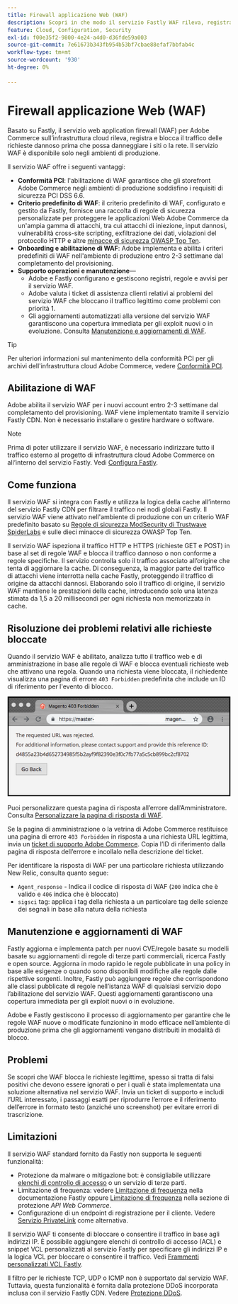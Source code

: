 ```yaml
---
title: Firewall applicazione Web (WAF)
description: Scopri in che modo il servizio Fastly WAF rileva, registra e blocca il traffico di richieste dannoso prima che possa danneggiare la rete o i siti Adobe Commerce.
feature: Cloud, Configuration, Security
exl-id: f00e35f2-9800-4e24-a4d0-d36fde59a003
source-git-commit: 7e61673b343fb954b53bf7cbae88efaf7bbfab4c
workflow-type: tm+mt
source-wordcount: '930'
ht-degree: 0%

---
```


# Firewall applicazione Web (WAF)

Basato su Fastly, il servizio web application firewall (WAF) per Adobe Commerce sull’infrastruttura cloud rileva, registra e blocca il traffico delle richieste dannoso prima che possa danneggiare i siti o la rete. Il servizio WAF è disponibile solo negli ambienti di produzione.

Il servizio WAF offre i seguenti vantaggi:

- **Conformità PCI**: l&#39;abilitazione di WAF garantisce che gli storefront Adobe Commerce negli ambienti di produzione soddisfino i requisiti di sicurezza PCI DSS 6.6.
- **Criterio predefinito di WAF**: il criterio predefinito di WAF, configurato e gestito da Fastly, fornisce una raccolta di regole di sicurezza personalizzate per proteggere le applicazioni Web Adobe Commerce da un&#39;ampia gamma di attacchi, tra cui attacchi di iniezione, input dannosi, vulnerabilità cross-site scripting, exfiltrazione dei dati, violazioni del protocollo HTTP e altre [minacce di sicurezza OWASP Top Ten](https://owasp.org/www-project-top-ten/).
- **Onboarding e abilitazione di WAF**: Adobe implementa e abilita i criteri predefiniti di WAF nell&#39;ambiente di produzione entro 2-3 settimane dal completamento del provisioning.
- **Supporto operazioni e manutenzione**—
   - Adobe e Fastly configurano e gestiscono registri, regole e avvisi per il servizio WAF.
   - Adobe valuta i ticket di assistenza clienti relativi ai problemi del servizio WAF che bloccano il traffico legittimo come problemi con priorità 1.
   - Gli aggiornamenti automatizzati alla versione del servizio WAF garantiscono una copertura immediata per gli exploit nuovi o in evoluzione. Consulta [Manutenzione e aggiornamenti di WAF](#waf-maintenance-and-updates).

>[!TIP]
>
>Per ulteriori informazioni sul mantenimento della conformità PCI per gli archivi dell&#39;infrastruttura cloud Adobe Commerce, vedere [Conformità PCI](https://business.adobe.com/products/magento/pci-compliance.html).

## Abilitazione di WAF

Adobe abilita il servizio WAF per i nuovi account entro 2-3 settimane dal completamento del provisioning. WAF viene implementato tramite il servizio Fastly CDN. Non è necessario installare o gestire hardware o software.

>[!NOTE]
>
>Prima di poter utilizzare il servizio WAF, è necessario indirizzare tutto il traffico esterno al progetto di infrastruttura cloud Adobe Commerce on all’interno del servizio Fastly. Vedi [Configura Fastly](fastly-configuration.md).

## Come funziona

Il servizio WAF si integra con Fastly e utilizza la logica della cache all’interno del servizio Fastly CDN per filtrare il traffico nei nodi globali Fastly. Il servizio WAF viene attivato nell&#39;ambiente di produzione con un criterio WAF predefinito basato su [Regole di sicurezza ModSecurity di Trustwave SpiderLabs](https://github.com/owasp-modsecurity/ModSecurity) e sulle dieci minacce di sicurezza OWASP Top Ten.

Il servizio WAF ispeziona il traffico HTTP e HTTPS (richieste GET e POST) in base al set di regole WAF e blocca il traffico dannoso o non conforme a regole specifiche. Il servizio controlla solo il traffico associato all’origine che tenta di aggiornare la cache. Di conseguenza, la maggior parte del traffico di attacchi viene interrotta nella cache Fastly, proteggendo il traffico di origine da attacchi dannosi. Elaborando solo il traffico di origine, il servizio WAF mantiene le prestazioni della cache, introducendo solo una latenza stimata da 1,5 a 20 millisecondi per ogni richiesta non memorizzata in cache.

## Risoluzione dei problemi relativi alle richieste bloccate

Quando il servizio WAF è abilitato, analizza tutto il traffico web e di amministrazione in base alle regole di WAF e blocca eventuali richieste web che attivano una regola. Quando una richiesta viene bloccata, il richiedente visualizza una pagina di errore `403 Forbidden` predefinita che include un ID di riferimento per l&#39;evento di blocco.

![Pagina di errore WAF](../../assets/cdn/fastly-waf-403-error.png)

Puoi personalizzare questa pagina di risposta all’errore dall’Amministratore. Consulta [Personalizzare la pagina di risposta di WAF](fastly-custom-response.md#customize-the-waf-error-page).

Se la pagina di amministrazione o la vetrina di Adobe Commerce restituisce una pagina di errore `403 Forbidden` in risposta a una richiesta URL legittima, invia un [ticket di supporto Adobe Commerce](https://experienceleague.adobe.com/en/docs/commerce-knowledge-base/kb/help-center-guide/magento-help-center-user-guide#support-case). Copia l’ID di riferimento dalla pagina di risposta dell’errore e incollalo nella descrizione del ticket.

Per identificare la risposta di WAF per una particolare richiesta utilizzando New Relic, consulta quanto segue:

- `Agent_response` - Indica il codice di risposta di WAF (`200` indica che è valido e `406` indica che è bloccato)
- `sigsci` tag: applica i tag della richiesta a un particolare tag delle scienze dei segnali in base alla natura della richiesta

## Manutenzione e aggiornamenti di WAF

Fastly aggiorna e implementa patch per nuovi CVE/regole basate su modelli basate su aggiornamenti di regole di terze parti commerciali, ricerca Fastly e open source. Aggiorna in modo rapido le regole pubblicate in una policy in base alle esigenze o quando sono disponibili modifiche alle regole dalle rispettive sorgenti. Inoltre, Fastly può aggiungere regole che corrispondono alle classi pubblicate di regole nell’istanza WAF di qualsiasi servizio dopo l’abilitazione del servizio WAF. Questi aggiornamenti garantiscono una copertura immediata per gli exploit nuovi o in evoluzione.

Adobe e Fastly gestiscono il processo di aggiornamento per garantire che le regole WAF nuove o modificate funzionino in modo efficace nell’ambiente di produzione prima che gli aggiornamenti vengano distribuiti in modalità di blocco.

## Problemi

Se scopri che WAF blocca le richieste legittime, spesso si tratta di falsi positivi che devono essere ignorati o per i quali è stata implementata una soluzione alternativa nel servizio WAF. Invia un ticket di supporto e includi l’URL interessato, i passaggi esatti per riprodurre l’errore e il riferimento dell’errore in formato testo (anziché uno screenshot) per evitare errori di trascrizione.

## Limitazioni

Il servizio WAF standard fornito da Fastly non supporta le seguenti funzionalità:

- Protezione da malware o mitigazione bot: è consigliabile utilizzare [elenchi di controllo di accesso](./fastly-vcl-allowlist.md) o un servizio di terze parti.
- Limitazione di frequenza: vedere [Limitazione di frequenza](https://github.com/fastly/fastly-magento2/blob/master/Documentation/Guides/RATE-LIMITING.md) nella documentazione Fastly oppure [Limitazione di frequenza](https://developer.adobe.com/commerce/webapi/get-started/rate-limiting/) nella sezione di protezione _API Web Commerce_.
- Configurazione di un endpoint di registrazione per il cliente. Vedere [Servizio PrivateLink](../development/privatelink-service.md) come alternativa.

Il servizio WAF ti consente di bloccare o consentire il traffico in base agli indirizzi IP. È possibile aggiungere elenchi di controllo di accesso (ACL) e snippet VCL personalizzati al servizio Fastly per specificare gli indirizzi IP e la logica VCL per bloccare o consentire il traffico. Vedi [Frammenti personalizzati VCL Fastly](fastly-vcl-custom-snippets.md).

Il filtro per le richieste TCP, UDP o ICMP non è supportato dal servizio WAF. Tuttavia, questa funzionalità è fornita dalla protezione DDoS incorporata inclusa con il servizio Fastly CDN. Vedere [Protezione DDoS](fastly.md#ddos-protection).
